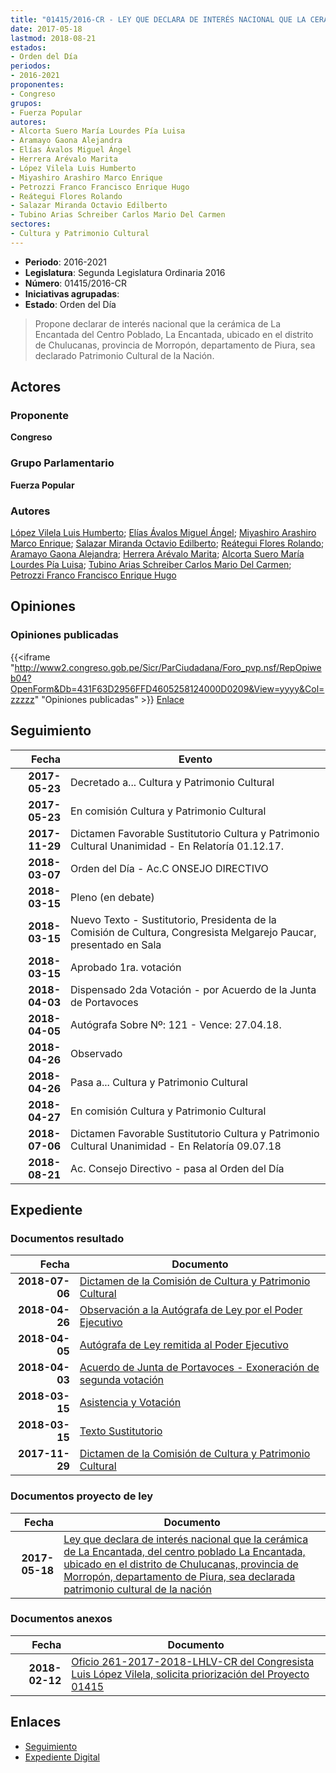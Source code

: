 ```yaml
---
title: "01415/2016-CR - LEY QUE DECLARA DE INTERÉS NACIONAL QUE LA CERÁMICA DE LA ENCANTADA DEL CENTRO POBLADO LA ENCANTADA, UBICADO EN EL DISTRITO DE CHULUCANAS, PROVINCIA DE MORROPÓN, DEPARTAMENTO DE PIURA, SEA DECLARADO PATRIMONIO CULTURAL DE LA NACIÓN"
date: 2017-05-18
lastmod: 2018-08-21
estados:
- Orden del Día
periodos:
- 2016-2021
proponentes:
- Congreso
grupos:
- Fuerza Popular
autores:
- Alcorta Suero María Lourdes Pía Luisa
- Aramayo Gaona Alejandra
- Elías Ávalos Miguel Ángel
- Herrera Arévalo Marita
- López Vilela Luis Humberto
- Miyashiro Arashiro Marco Enrique
- Petrozzi Franco Francisco Enrique Hugo
- Reátegui Flores Rolando
- Salazar Miranda Octavio Edilberto
- Tubino Arias Schreiber Carlos Mario Del Carmen
sectores:
- Cultura y Patrimonio Cultural
---
```

- **Periodo**: 2016-2021
- **Legislatura**: Segunda Legislatura Ordinaria 2016
- **Número**: 01415/2016-CR
- **Iniciativas agrupadas**: 
- **Estado**: Orden del Día

> Propone declarar de interés nacional que la cerámica de La Encantada del Centro Poblado, La Encantada, ubicado en el distrito de Chulucanas, provincia de Morropón, departamento de Piura, sea declarado Patrimonio Cultural de la Nación.


## Actores

### Proponente

**Congreso**

### Grupo Parlamentario

**Fuerza Popular**

### Autores

[López Vilela Luis Humberto](mailto:mailto:llopezv@congreso.gob.pe); [Elías Ávalos Miguel Ángel](mailto:mailto:melias@congreso.gob.pe); [Miyashiro Arashiro Marco Enrique](mailto:mailto:mmiyashiro@congreso.gob.pe); [Salazar Miranda Octavio Edilberto](mailto:mailto:osalazar@congreso.gob.pe); [Reátegui Flores Rolando](mailto:mailto:rreategui@congreso.gob.pe); [Aramayo Gaona Alejandra](mailto:mailto:maramayo@congreso.gob.pe); [Herrera Arévalo Marita](mailto:mailto:mherrera@congreso.gob.pe); [Alcorta Suero María Lourdes Pía Luisa](mailto:mailto:lalcorta@congreso.gob.pe); [Tubino Arias Schreiber Carlos Mario Del Carmen](mailto:mailto:ctubino@congreso.gob.pe); [Petrozzi Franco Francisco Enrique Hugo](mailto:mailto:fpetrozzi@congreso.gob.pe)

## Opiniones

### Opiniones publicadas

{{<iframe "http://www2.congreso.gob.pe/Sicr/ParCiudadana/Foro_pvp.nsf/RepOpiweb04?OpenForm&Db=431F63D2956FFD4605258124000D0209&View=yyyy&Col=zzzzz" "Opiniones publicadas" >}}
[Enlace](http://www2.congreso.gob.pe/Sicr/ParCiudadana/Foro_pvp.nsf/RepOpiweb04?OpenForm&Db=431F63D2956FFD4605258124000D0209&View=yyyy&Col=zzzzz)


## Seguimiento

| Fecha | Evento |
|------:|--------|
| **2017-05-23** | Decretado a... Cultura y Patrimonio Cultural |
| **2017-05-23** | En comisión Cultura y Patrimonio Cultural |
| **2017-11-29** | Dictamen Favorable Sustitutorio Cultura y Patrimonio Cultural Unanimidad - En Relatoría 01.12.17. |
| **2018-03-07** | Orden del Día - Ac.C ONSEJO DIRECTIVO |
| **2018-03-15** | Pleno (en debate) |
| **2018-03-15** | Nuevo Texto - Sustitutorio, Presidenta de la Comisión de Cultura, Congresista Melgarejo Paucar, presentado en Sala |
| **2018-03-15** | Aprobado 1ra. votación |
| **2018-04-03** | Dispensado 2da Votación - por Acuerdo de la Junta de Portavoces |
| **2018-04-05** | Autógrafa Sobre Nº: 121 - Vence: 27.04.18. |
| **2018-04-26** | Observado |
| **2018-04-26** | Pasa a... Cultura y Patrimonio Cultural |
| **2018-04-27** | En comisión Cultura y Patrimonio Cultural |
| **2018-07-06** | Dictamen Favorable Sustitutorio Cultura y Patrimonio Cultural Unanimidad - En Relatoría 09.07.18 |
| **2018-08-21** | Ac. Consejo Directivo - pasa al Orden del Día |

## Expediente

### Documentos resultado

| Fecha | Documento |
|------:|-----------|
| **2018-07-06** | [Dictamen de la Comisión de Cultura y Patrimonio Cultural](http://www.leyes.congreso.gob.pe/Documentos/2016_2021/Dictamenes/Proyectos_de_Ley/01415DC05MAY20180706.pdf) |
| **2018-04-26** | [Observación a la Autógrafa de Ley por el Poder Ejecutivo](http://www.leyes.congreso.gob.pe/Documentos/2016_2021/Observacion_a_la_Autografa/OBAU0141520180426.pdf) |
| **2018-04-05** | [Autógrafa de Ley remitida al Poder Ejecutivo](http://www.leyes.congreso.gob.pe/Documentos/2016_2021/Autografas/Ley_y_de_Resolucion_Legislativa/AU0141520180405.pdf) |
| **2018-04-03** | [Acuerdo de Junta de Portavoces - Exoneración de segunda votación](http://www.leyes.congreso.gob.pe/Documentos/2016_2021/Acuerdos/Junta_Portavoces/AJP0141520180403.pdf) |
| **2018-03-15** | [Asistencia y Votación](http://www.leyes.congreso.gob.pe/Documentos/2016_2021/Asistencia_y_Votacion/Proyectos_de_Ley/AV0141520180315.pdf) |
| **2018-03-15** | [Texto Sustitutorio](http://www.leyes.congreso.gob.pe/Documentos/2016_2021/Texto_Sustitutorio/Proyectos_de_Ley/TS0141520180315.pdf) |
| **2017-11-29** | [Dictamen de la Comisión de Cultura y Patrimonio Cultural](http://www.leyes.congreso.gob.pe/Documentos/2016_2021/Dictamenes/Proyectos_de_Ley/01415DC05MAY20171129.pdf) |

### Documentos proyecto de ley

| Fecha | Documento |
|------:|-----------|
| **2017-05-18** | [Ley que declara de interés nacional que la cerámica de La Encantada, del centro poblado La Encantada, ubicado en el distrito de Chulucanas, provincia de Morropón, departamento de Piura, sea declarada patrimonio cultural de la nación](http://www.leyes.congreso.gob.pe/Documentos/2016_2021/Proyectos_de_Ley_y_de_Resoluciones_Legislativas/PL0141520170518.pdf) |

### Documentos anexos

| Fecha | Documento |
|------:|-----------|
| **2018-02-12** | [Oficio 261-2017-2018-LHLV-CR del Congresista Luis López Vilela, solicita priorización del Proyecto 01415](http://www.leyes.congreso.gob.pe/Documentos/2016_2021/Oficios/Congresistas/OFICIO-261-2017-2018-LHLV-CR.pdf) |

## Enlaces

- [Seguimiento](http://www2.congreso.gob.pe/Sicr/TraDocEstProc/CLProLey2016.nsf/f7fff46988ca05b1052578e100829cc7/28c3095e6dd089b4052581240064486e?OpenDocument)
- [Expediente Digital](http://www2.congreso.gob.pe/Sicr/TraDocEstProc/Expvirt_2011.nsf/visbusqptramdoc1621/01415?opendocument)


